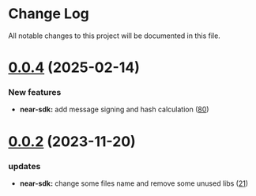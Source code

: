 
# Change Log

All notable changes to this project will be documented in this file.

# [0.0.4](https://github.com/bxlkm/go-wallet-sdk) (2025-02-14)

### New features

- **near-sdk:** add message signing and hash calculation ([80](https://github.com/bxlkm/go-wallet-sdk/pull/80))

# [0.0.2](https://github.com/bxlkm/go-wallet-sdk) (2023-11-20)

### updates

- **near-sdk:** change some files name and remove some unused libs ([21](https://github.com/bxlkm/go-wallet-sdk/pull/21))
